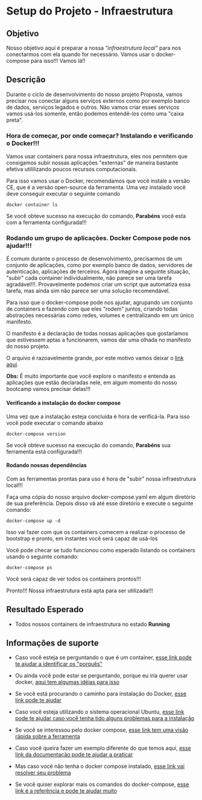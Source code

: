 # Setup do Projeto - Infraestrutura

## Objetivo

Nosso objetivo aqui é preparar a nossa _"infraestrutura local"_ para nos conectarmos com ela quando for necessário. Vamos usar o docker-compose para isso!!!
Vamos lá!! 

## Descrição

Durante o ciclo de desenvolvimento do nosso projeto Proposta, vamos precisar nos conectar alguns serviços externos como por exemplo banco de dados, serviços legados e outros. Não vamos criar esses serviços
vamos usá-los somente, então podemos entendê-los como uma "caixa preta".


### Hora de começar, por onde começar? Instalando e verificando o Docker!!!

Vamos usar containers para nossa infraestrutura, eles nos permitem que consigamos subir nossas aplicações "externas" de maneira bastante efetiva utililizando poucos recursos computacionais.

Para isso vamos usar o Docker, recomendamos que você instale a versão CE, que é a versão open-source da ferramenta. Uma vez instalado você deve conseguir executar o seguinte comando

```shell script
docker container ls
```
Se você obteve sucesso na execução do comando, **Parabéns** você esta com a ferramenta configurada!!! 

### Rodando um grupo de aplicações. Docker Compose pode nos ajudar!!!

É comum durante o processo de desenvolvimento, precisarmos de um conjunto de aplicações, como por exemplo banco de dados, servidores de autenticação, aplicações de terceiros. Agora imagine a seguinte situação, "subir"
cada container individualmente, não parece ser uma tarefa agradável!!!. 
Provavelmente podemos criar um script que automatiza essa tarefa, mas ainda sim não parece ser uma solução recomendável.

Para isso que o docker-compose pode nos ajudar, agrupando um conjunto de containers e fazendo com que eles "rodem" juntos, criando todas abstrações necessárias como redes, volumes e centralizando em um único
manifesto.

O manifesto é a declaração de todas nossas aplicações que gostaríamos que estivessem aptas a funcionarem, vamos dar uma olhada no manifesto do nosso projeto.

O arquivo é razoavelmente grande, por este motivo vamos deixar o [link aqui](../ops/docker-compose.yaml).

**Obs:** É muito importante que você explore o manifesto e entenda as aplicações que estão declaradas nele, em algum momento do nosso bootcamp vamos precisar delas!!!

#### Verificando a instalação do docker compose

Uma vez que a instalação esteja concluída é hora de verificá-la. Para isso você pode executar o comando abaixo

```shell script
docker-compose version
```

Se você obteve sucesso na execução do comando, **Parabéns** sua ferramenta está configurada!!!

#### Rodando nossas dependências

Com as ferramentas prontas para uso é hora de "subir" nossa infraestrutura local!!!

Faça uma cópia do nosso arquivo docker-compose.yaml em algum diretório de sua preferência. Depois disso vá até esse diretório
e execute o seguinte comando:

```shell script
docker-compose up -d
```

Isso vai fazer com que os containers comecem a realizar o processo de bootstrap e pronto, em instantes você será capaz de usá-los

Você pode checar se tudo funcionou como esperado listando os containers usando o seguinte comando:

```shell script
docker-compose ps
```

Você será capaz de ver todos os containers prontos!!!


Pronto!!! Nossa infraestrutura está apta para ser utilizada!!!


## Resultado Esperado

* Todos nossos containers de infraestrutura no estado **Running**

## Informações de suporte

* Caso você esteja se perguntando o que é um container, [esse link pode te ajudar a identificar os "porquês"](https://www.docker.com/resources/what-container) 

* Ou ainda você pode estar se perguntando, porque eu iria querer usar docker, [aqui tem algumas idéias para isso](https://www.docker.com/resources/what-container)

* Se você está procurando o caminho para instalação do Docker, [esse link pode te ajudar](https://docs.docker.com/get-docker/)

* Caso você esteja utilizando o sistema operacional Ubuntu, [esse link pode te ajudar caso você tenha tido alguns problemas para a instalação](https://docs.docker.com/engine/install/linux-postinstall/)

* Se você se interessou pelo docker compose, [esse link tem uma visão rápida sobre a ferramenta](https://docs.docker.com/compose/) 

* Caso você queira fazer um exemplo diferente do que temos aqui, [esse link da documentação pode te ajudar a praticar](https://docs.docker.com/compose/gettingstarted/)

* Mas caso você não tenha o docker compose instalado, [esse link vai resolver seu problema](https://docs.docker.com/compose/install/)

* Se você quiser explorar mais os comandos do docker-compose, [esse link é a referência e pode te ajudar muito](https://docs.docker.com/compose/reference/)